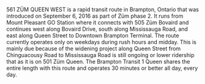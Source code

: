 561 ZÜM QUEEN WEST is a rapid transit route in Brampton, Ontario that was introduced on September 6, 2016 as part of Züm phase 2. It runs from Mount Pleasant GO Station where it connects with 505 Züm Bovaird and continues west along Bovaird Drive, south along Mississauga Road, and east along Queen Street to Downtown Brampton Terminal. The route currently operates only on weekdays during rush hours and midday. This is mainly due because of the widening project along Queen Street from Chinguacousy Road to Mississauga Road is still ongoing or lower ridership that as it is on 501 Züm Queen. The Brampton Transit 1 Queen shares the entire length with this route and operates 30 minutes or better all day, every day.
